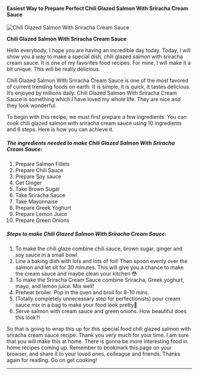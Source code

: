            

#### Easiest Way to Prepare Perfect Chili Glazed Salmon With Sriracha Cream Sauce

![Chili Glazed Salmon With Sriracha Cream Sauce](https://img-global.cpcdn.com/recipes/6267660598247424/751x532cq70/chili-glazed-salmon-with-sriracha-cream-sauce-recipe-main-photo.jpg)

**Chili Glazed Salmon With Sriracha Cream Sauce**

Hello everybody, I hope you are having an incredible day today. Today, I will show you a way to make a special dish, chili glazed salmon with sriracha cream sauce. It is one of my favorites food recipes. For mine, I will make it a bit unique. This will be really delicious.

Chili Glazed Salmon With Sriracha Cream Sauce is one of the most favored of current trending foods on earth. It is simple, it is quick, it tastes delicious. It’s enjoyed by millions daily. Chili Glazed Salmon With Sriracha Cream Sauce is something which I have loved my whole life. They are nice and they look wonderful.

To begin with this recipe, we must first prepare a few ingredients. You can cook chili glazed salmon with sriracha cream sauce using 10 ingredients and 6 steps. Here is how you can achieve it.

##### The ingredients needed to make Chili Glazed Salmon With Sriracha Cream Sauce:

1.  Prepare Salmon Fillets
2.  Prepare Chili Sauce
3.  Prepare Soy sauce
4.  Get Ginger
5.  Take Brown Sugar
6.  Take Sriracha Sauce
7.  Take Mayonnaise
8.  Prepare Greek Yoghurt
9.  Prepare Lemon Juice
10.  Prepare Green Onions

##### Steps to make Chili Glazed Salmon With Sriracha Cream Sauce:

1.  To make the chili glaze combine chili sauce, brown sugar, ginger and soy sauce in a small bowl.
2.  Line a baking dish with lots and lots of foil! Then spoon evenly over the salmon and let sit for 30 minutes. This will give you a chance to make the cream sauce and maybe clean your kitchen 😳
3.  To make the Sriracha Cream Sauce combine Sriracha, Greek yoghurt, mayo, and lemon juice. Mix well!
4.  Preheat broiler. Pop in the oven and broil for 8-10 mins.
5.  (Totally completely unnecessary step for perfectionists) pour cream sauce mix in a bag to make your food look pretty💁
6.  Serve salmon with cream sauce and green onions. How beautiful does this look?!

So that is going to wrap this up for this special food chili glazed salmon with sriracha cream sauce recipe. Thank you very much for your time. I am sure that you will make this at home. There is gonna be more interesting food in home recipes coming up. Remember to bookmark this page on your browser, and share it to your loved ones, colleague and friends. Thanks again for reading. Go on get cooking!

* * *